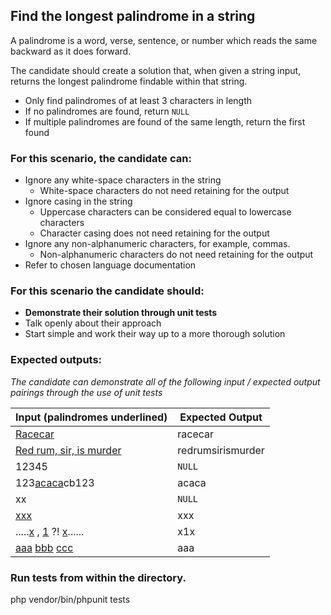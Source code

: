 ## Find the longest palindrome in a string

A palindrome is a word, verse, sentence, or number which reads the same backward as it
does forward.

The candidate should create a solution that, when given a string input, returns the longest
palindrome findable within that string.

* Only find palindromes of at least 3 characters in length
* If no palindromes are found, return `NULL`
* If multiple palindromes are found of the same length, return the first found

### For this scenario, the candidate can:
* Ignore any white-space characters in the string 
  * White-space characters do not need retaining for the output
* Ignore casing in the string
  * Uppercase characters can be considered equal to lowercase characters
  * Character casing does not need retaining for the output
* Ignore any non-alphanumeric characters, for example, commas.
  * Non-alphanumeric characters do not need retaining for the output
* Refer to chosen language documentation

### For this scenario the candidate should:
* **Demonstrate their solution through unit tests**
* Talk openly about their approach
* Start simple and work their way up to a more thorough solution

### Expected outputs:
_The candidate can demonstrate all of the following input / expected output pairings through the use of
unit tests_

Input (palindromes underlined) | Expected Output
--- | ---
<u>Racecar</u>|racecar
<u>Red rum, sir, is murder</u>|redrumsirismurder
12345|`NULL`
123<u>acaca</u>cb123|acaca
xx|`NULL`
<u>xxx</u>|xxx
.....<u>x</u> , <u>1</u> ?! <u>x</u>......|x1x
<u>aaa</u> <u>bbb</u> <u>ccc</u>|aaa

### Run tests from within the directory.
php vendor/bin/phpunit tests

